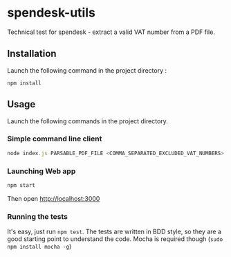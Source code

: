spendesk-utils
==========

Technical test for spendesk - extract a valid VAT number from a PDF file.

Installation
------------
Launch the following command in the project directory :
```
npm install
```

Usage
-----
Launch the following commands in the project directory.

### Simple command line client ###
```javascript
node index.js PARSABLE_PDF_FILE <COMMA_SEPARATED_EXCLUDED_VAT_NUMBERS>
```
### Launching Web app ###
```javascript
npm start
```

Then open [http://localhost:3000](http://localhost:3000)

### Running the tests ###

It's easy, just run `npm test`. The tests are written in BDD style, so they are a good starting
point to understand the code. Mocha is required though (`sudo npm install mocha -g`)

